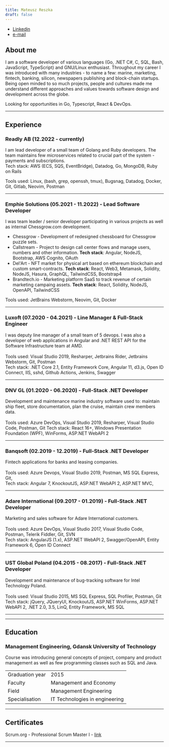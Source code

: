 ```yaml
---
title: Mateusz Reszka
draft: false
---
```


- [Linkedin](https://linkedin.com/in/mateuszreszka)
- [e-mail](mailto:contact@lonewolf-solutions.pl)

## About me

I am a software developer of various languages (Go, .NET C#, C, SQL, Bash, JavaScript, TypeScript) and GNU/Linux enthusiast. Throughout my career I was introduced with many industries - to name a few: marine, marketing, fintech, banking, silicon, newspapers publishing and block-chain startups. Being open minded to so much projects, people and cultures made me understand different approaches and values towards software design and development across the globe.

Looking for opportunities in Go, Typescript, React & DevOps.

---

## Experience

### Readly AB (12.2022 - currently)

I am lead developer of a small team of Golang and Ruby developers. The team maintains few microservices related to crucial part of the system - payments and subscriptions.
\
Tech stack: AWS (ECS, SQS, EventBridge), Datadog, Go, MongoDB, Ruby on Rails

Tools used: Linux, (bash, grep, openssh, tmux), Bugsnag, Datadog, Docker, Git, Gitlab, Neovim, Postman

---

### Emphie Solutions (05.2021 - 11.2022) - Lead Software Developer

I was team leader / senior developer participating in various projects as well as internal Chessgrow.com development.

* Chessgrow - Development of redesigned chessboard for Chessgrow puzzle sets.                                                                                                                              
* Callstream - Project to design call center flows and manage users, numbers and other information. **Tech stack**: Angular, NodeJS, Bootstrap, AWS Cognito, OAuth                                    
* Del'Art - NFT market for physical art based on ethereum blockchain and custom smart-contracts. **Tech stack**: React, Web3, Metamask, Solidity, NodeJS, Hasura, GraphQL, TailwindCSS, Bootstrap4 
* Brandtech.io - Marketing platform SaaS to track revenue of certain marketing campaing assets. **Tech stack**: React, Solidity, NodeJS, OpenAPI, TailwindCSS                                          

Tools used: JetBrains Webstorm, Neovim, Git, Docker

---

### Luxoft (07.2020 - 04.2021) - Line Manager & Full-Stack Engineer

I was deputy line manager of a small team of 5 devops. I was also a developer of web applications in Angular and .NET REST API for the Software Infrastructure team at AMD.\
\
Tools used: Visual Studio 2019, Resharper, Jetbrains Rider, Jetbrains Webstorm, Git, Postman\
Tech stack: .NET Core 2.1, Entity Framework Core, Angular 11, d3.js, Open ID Connect, IIS, sshd, Github Actions, Jenkins, Swagger

---

### DNV GL (01.2020 - 06.2020) - Full-Stack .NET Developer

Development and maintenance marine industry software used to: maintain
ship fleet, store documentation, plan the cruise, maintain crew members
data.\
\
Tools used: Azure DevOps, Visual Studio 2019, Resharper, Visual Studio Code, Postman, Git
Tech stack: React 16+, Windows Presentation Foundation (WPF), WinForms, ASP.NET WebAPI 2

---

### Banqsoft (02.2019 - 12.2019) - Full-Stack .NET Developer

Fintech applications for banks and leasing companies.\
\
Tools used: Azure Devops, Visual Studio 2019, Postman, MS SQL Express, Git,\
Tech stack: Angular 7, KnockoutJS, ASP.NET WebAPI 2, ASP.NET MVC,

---

### Adare International (09.2017 - 01.2019) - Full-Stack .NET Developer

Marketing and sales software for Adare International customers.\
\
Tools used: Azure DevOps, Visual Studio 2017, Visual Studio Code, Postman, Telerik Fiddler, Git, SVN\
Tech stack: AngularJS (1.x), ASP.NET WebAPI 2, Swagger/OpenAPI, Entity Framework 6, Open ID Connect

---

### UST Global Poland (04.2015 - 08.2017) - Full-Stack .NET Developer

Development and maintenance of bug-tracking software for Intel Technology Poland.\
\
Tools used: Visual Studio 2015, MS SQL Express, SQL Profiler, Postman, Git\
Tech stack: jQuery, JQueryUI, KnockoutJS, ASP.NET WinForms, ASP.NET WebAPI 2, .NET 2.0, 3.5, LinQ, Entity Framework, MS SQL

---

---

## Education

### Management Engineering, Gdansk University of Technology

Course was introducing general concepts of project, company and product management as well as few programming classes such as SQL and Java.

|                 |                                |
| --------------- | ------------------------------ |
| Graduation year | 2015                           |
| Faculty         | Management and Economy         |
| Field           | Management Engineering         |
| Specialisation  | IT Technologies in engineering |

---

## Certificates

Scrum.org - Professional Scrum Master I - [link](https://www.scrum.org/user/440775)

---
